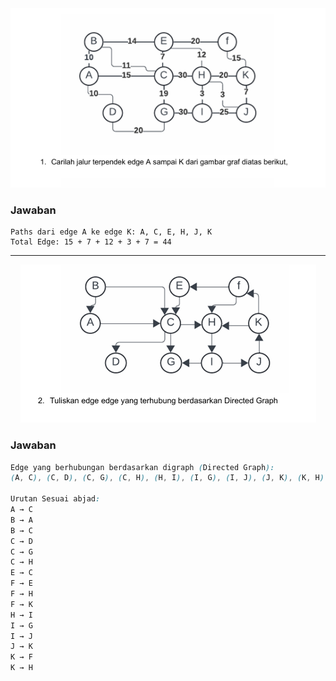 <div align="center">
    <img src="https://github.com/Anraaa/StrukturData/blob/main/Tugas/Pertemuan12/soal1.png" alt="Soal 1">
</div>

### Jawaban

```
Paths dari edge A ke edge K: A, C, E, H, J, K
Total Edge: 15 + 7 + 12 + 3 + 7 = 44
```

___

<div align="center">
    <img src="https://github.com/Anraaa/StrukturData/blob/main/Tugas/Pertemuan12/soal2.png" alt="Soal 2">
</div>

### Jawaban

```css
Edge yang berhubungan berdasarkan digraph (Directed Graph): 
(A, C), (C, D), (C, G), (C, H), (H, I), (I, G), (I, J), (J, K), (K, H), (K, F), (F, H), (F, E), (E, C), (B, A), (B, C)

Urutan Sesuai abjad:
A → C
B → A
B → C
C → D
C → G
C → H
E → C
F → E
F → H
F → K
H → I
I → G
I → J
J → K
K → F
K → H
```